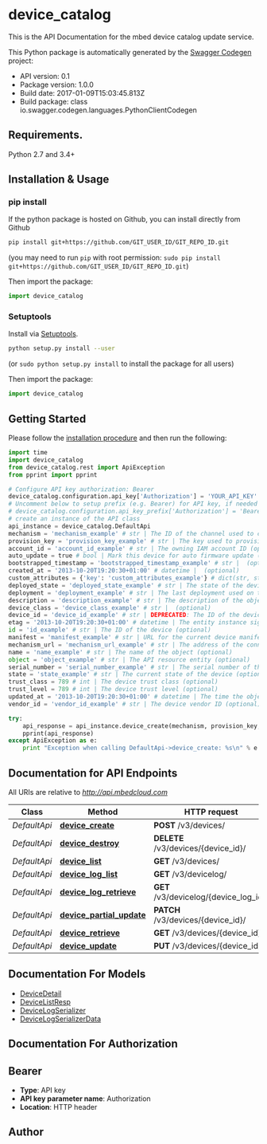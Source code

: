 # device_catalog
This is the API Documentation for the mbed device catalog update service.

This Python package is automatically generated by the [Swagger Codegen](https://github.com/swagger-api/swagger-codegen) project:

- API version: 0.1
- Package version: 1.0.0
- Build date: 2017-01-09T15:03:45.813Z
- Build package: class io.swagger.codegen.languages.PythonClientCodegen

## Requirements.

Python 2.7 and 3.4+

## Installation & Usage
### pip install

If the python package is hosted on Github, you can install directly from Github

```sh
pip install git+https://github.com/GIT_USER_ID/GIT_REPO_ID.git
```
(you may need to run `pip` with root permission: `sudo pip install git+https://github.com/GIT_USER_ID/GIT_REPO_ID.git`)

Then import the package:
```python
import device_catalog 
```

### Setuptools

Install via [Setuptools](http://pypi.python.org/pypi/setuptools).

```sh
python setup.py install --user
```
(or `sudo python setup.py install` to install the package for all users)

Then import the package:
```python
import device_catalog
```

## Getting Started

Please follow the [installation procedure](#installation--usage) and then run the following:

```python
import time
import device_catalog
from device_catalog.rest import ApiException
from pprint import pprint

# Configure API key authorization: Bearer
device_catalog.configuration.api_key['Authorization'] = 'YOUR_API_KEY'
# Uncomment below to setup prefix (e.g. Bearer) for API key, if needed
# device_catalog.configuration.api_key_prefix['Authorization'] = 'Bearer'
# create an instance of the API class
api_instance = device_catalog.DefaultApi
mechanism = 'mechanism_example' # str | The ID of the channel used to communicate with the device
provision_key = 'provision_key_example' # str | The key used to provision the device
account_id = 'account_id_example' # str | The owning IAM account ID (optional)
auto_update = true # bool | Mark this device for auto firmware update (optional)
bootstrapped_timestamp = 'bootstrapped_timestamp_example' # str |  (optional)
created_at = '2013-10-20T19:20:30+01:00' # datetime |  (optional)
custom_attributes = {'key': 'custom_attributes_example'} # dict(str, str) | Up to 5 custom JSON attributes (optional)
deployed_state = 'deployed_state_example' # str | The state of the device's deployment (optional)
deployment = 'deployment_example' # str | The last deployment used on the device (optional)
description = 'description_example' # str | The description of the object (optional)
device_class = 'device_class_example' # str |  (optional)
device_id = 'device_id_example' # str | DEPRECATED: The ID of the device (optional)
etag = '2013-10-20T19:20:30+01:00' # datetime | The entity instance signature (optional)
id = 'id_example' # str | The ID of the device (optional)
manifest = 'manifest_example' # str | URL for the current device manifest (optional)
mechanism_url = 'mechanism_url_example' # str | The address of the connector to use (optional)
name = 'name_example' # str | The name of the object (optional)
object = 'object_example' # str | The API resource entity (optional)
serial_number = 'serial_number_example' # str | The serial number of the device (optional)
state = 'state_example' # str | The current state of the device (optional)
trust_class = 789 # int | The device trust class (optional)
trust_level = 789 # int | The device trust level (optional)
updated_at = '2013-10-20T19:20:30+01:00' # datetime | The time the object was updated (optional)
vendor_id = 'vendor_id_example' # str | The device vendor ID (optional)

try:
    api_response = api_instance.device_create(mechanism, provision_key, account_id=account_id, auto_update=auto_update, bootstrapped_timestamp=bootstrapped_timestamp, created_at=created_at, custom_attributes=custom_attributes, deployed_state=deployed_state, deployment=deployment, description=description, device_class=device_class, device_id=device_id, etag=etag, id=id, manifest=manifest, mechanism_url=mechanism_url, name=name, object=object, serial_number=serial_number, state=state, trust_class=trust_class, trust_level=trust_level, updated_at=updated_at, vendor_id=vendor_id)
    pprint(api_response)
except ApiException as e:
    print "Exception when calling DefaultApi->device_create: %s\n" % e

```

## Documentation for API Endpoints

All URIs are relative to *http://api.mbedcloud.com*

Class | Method | HTTP request | Description
------------ | ------------- | ------------- | -------------
*DefaultApi* | [**device_create**](docs/DefaultApi.md#device_create) | **POST** /v3/devices/ | 
*DefaultApi* | [**device_destroy**](docs/DefaultApi.md#device_destroy) | **DELETE** /v3/devices/{device_id}/ | 
*DefaultApi* | [**device_list**](docs/DefaultApi.md#device_list) | **GET** /v3/devices/ | 
*DefaultApi* | [**device_log_list**](docs/DefaultApi.md#device_log_list) | **GET** /v3/devicelog/ | 
*DefaultApi* | [**device_log_retrieve**](docs/DefaultApi.md#device_log_retrieve) | **GET** /v3/devicelog/{device_log_id}/ | 
*DefaultApi* | [**device_partial_update**](docs/DefaultApi.md#device_partial_update) | **PATCH** /v3/devices/{device_id}/ | 
*DefaultApi* | [**device_retrieve**](docs/DefaultApi.md#device_retrieve) | **GET** /v3/devices/{device_id}/ | 
*DefaultApi* | [**device_update**](docs/DefaultApi.md#device_update) | **PUT** /v3/devices/{device_id}/ | 


## Documentation For Models

 - [DeviceDetail](docs/DeviceDetail.md)
 - [DeviceListResp](docs/DeviceListResp.md)
 - [DeviceLogSerializer](docs/DeviceLogSerializer.md)
 - [DeviceLogSerializerData](docs/DeviceLogSerializerData.md)


## Documentation For Authorization


## Bearer

- **Type**: API key
- **API key parameter name**: Authorization
- **Location**: HTTP header


## Author



